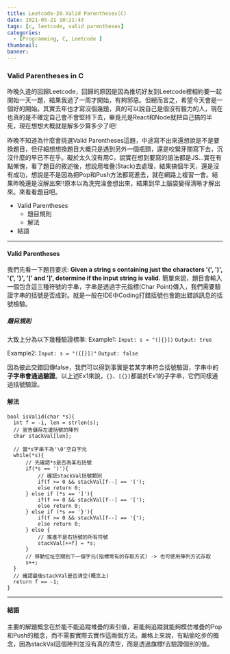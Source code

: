 ```yaml
---
title: Leetcode-20.Valid Parentheses(C)
date: 2021-05-21 10:21:43
tags: [c, leetcode, valid parentheses]
categories:
  - [Programming, C, Leetcode ]
thumbnail:
banner:
---
```

### Valid Parentheses in C

昨晚久違的回歸Leetcode，回歸的原因是因為推坑好友到Leetcode裡相約要一起開始一天一題，結果我過了一周才開始，有夠邪惡。但總而言之，希望今天會是一個好的開始。其實去年也才寫沒個幾題，真的可以說自己是個沒有毅力的人，現在也真的是不確定自己會不會堅持下去，畢竟光是React和Node就把自己搞的半死，現在想想大概就是解多少算多少了吧!

昨晚不知道為什麼會挑選Valid Parentheses這題，中途寫不出來還想說是不是要換題目，但仔細想想換題目大概只是遇到另外一個瓶頸，還是咬緊牙關寫下去，沉沒什麼的早已不在乎。礙於太久沒有用C，說實在想到要寫的語法都是JS...實在有點慚愧，看了題目的敘述後，想說用堆疊(Stack)去處理，結果搞個半天，還是沒有成功，想說是不是因為把Pop和Push方法都寫進去，就在網路上複習一會。結果昨晚還是沒解出來!!原本以為洗完澡會想出來，結果到早上腦袋變得清晰才解出來。來看看題目吧。

- Valid Parentheses
  - 題目規則
  - 解法
- 結語

***

#### Valid Parentheses
我們先看一下題目要求:
**Given a string s containing just the characters '(', ')', '{', '}', '[' and ']', determine if the input string is valid.**
簡單來說，題目會輸入一個包含這三種符號的字串，字串是透過字元指標(Char Point)傳入，我們需要驗證字串的括號是否成對。就是一般在IDE中Coding打錯括號也會跑出錯誤訊息的括號檢驗。

##### 題目規則
大致上分為以下幾種驗證標準:
Example1:
`Input: s = "([{}])`
`Output: true`

Example2:
`Input: s = "({[}])"`
`Output: false`

因為彼此交錯回傳false，我們可以得到事實是若某字串符合括號驗證，字串中的**子字串會通過驗證**。以上述Ex1來說，`{}`、`[{}]`都屬於Ex1的子字串，它們同樣通過括號驗證。

#### 解法
```
bool isValid(char *s){
  int f = -1, len = strlen(s);
  // 宣告儲存左邊括號的陣列
  char stackVal[len];

  // 當*s字串不為'\0'空白字元
  while(*s){
      // 先確認*s是否為某右括號
      if(*s == ')'){
          // 確認stackVal括號類別
          if(f >= 0 && stackVal[f--] == '(');
          else return 0;
      } else if (*s == ']'){
          if(f >= 0 && stackVal[f--] == '[');
          else return 0;
      } else if (*s == '}'){
          if(f >= 0 && stackVal[f--] == '{');
          else return 0;
      } else {
          // 推進不是右括號的所有符號
          stackVal[++f] = *s;
      }
      // 移動位址空間到下一個字元(指標常有的存取方式) -> 也可使用陣列方式存取
      s++;
  }
  // 確認最後stackVal是否清空(概念上)
  return f == -1;
}
```

***

#### 結語
主要的解題概念在於能不能追蹤堆疊的索引值，若能夠追蹤就能夠模仿堆疊的Pop和Push的概念，而不需要實際去實作這兩個方法。嚴格上來說，有點偷吃步的概念，因為stackVal這個陣列並沒有真的清空，而是透過旗標f去驗證個別的值。